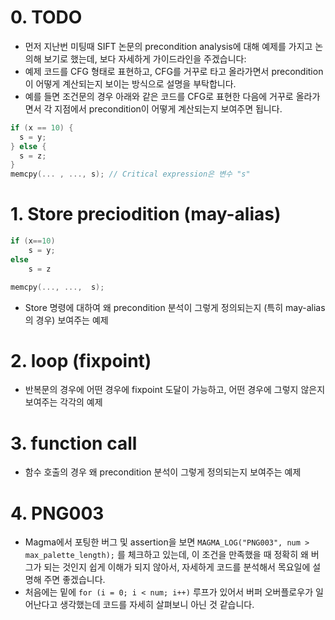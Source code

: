 # 0. TODO
- 먼저 지난번 미팅때 SIFT 논문의 precondition analysis에 대해 예제를 가지고 논의해 보기로 했는데, 보다 자세하게 가이드라인을 주겠습니다:
- 예제 코드를 CFG 형태로 표현하고, CFG를 거꾸로 타고 올라가면서 precondition이 어떻게 계산되는지 보이는 방식으로 설명을 부탁합니다.
- 예를 들면 조건문의 경우 아래와 같은 코드를 CFG로 표현한 다음에 거꾸로 올라가면서 각 지점에서 precondition이 어떻게 계산되는지 보여주면 됩니다.

```c
if (x == 10) { 
  s = y;
} else { 
  s = z;
}
memcpy(... , ..., s); // Critical expression은 변수 "s"
```


# 1. Store preciodition (may-alias)
``` c
if (x==10) 
    s = y;
else 
    s = z

memcpy(..., ...,  s);
```

- Store 명령에 대하여  왜 precondition 분석이 그렇게 정의되는지 (특히 may-alias의 경우) 보여주는 예제

# 2. loop (fixpoint)

- 반복문의 경우에 어떤 경우에 fixpoint 도달이 가능하고, 어떤 경우에 그렇지 않은지 보여주는 각각의 예제
# 3. function call
- 함수 호출의 경우 왜 precondition 분석이 그렇게 정의되는지 보여주는 예제

# 4. PNG003

- Magma에서 포팅한 버그 및 assertion을 보면 `MAGMA_LOG("PNG003", num > max_palette_length);` 를 체크하고 있는데, 이 조건을 만족했을 때 정확히 왜 버그가 되는 것인지 쉽게 이해가 되지 않아서, 자세하게 코드를 분석해서 목요일에 설명해 주면 좋겠습니다.
- 처음에는 밑에 `for (i = 0; i < num; i++)` 루프가 있어서 버퍼 오버플로우가 일어난다고 생각했는데 코드를 자세히 살펴보니 아닌 것 같습니다.
